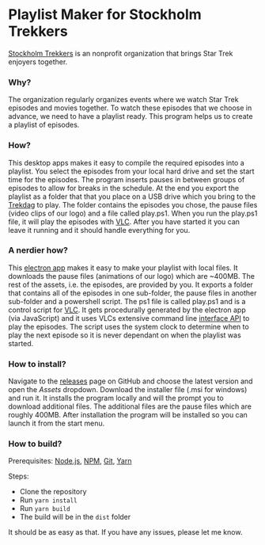 # Playlist Maker for Stockholm Trekkers
[Stockholm Trekkers](https://www.stockholmtrekkers.se/stockholm-trekkers-english/) is an nonprofit organization that brings Star Trek enjoyers together.

### Why?
The organization regularly organizes events where we watch Star Trek episodes and movies together. To watch these episodes that we choose in advance, we need to have a playlist ready. This program helps us to create a playlist of episodes.

### How?
This desktop apps makes it easy to compile the required episodes into a playlist. You select the episodes from your local hard drive and set the start time for the episodes. The program inserts pauses in between groups of episodes to allow for breaks in the schedule. At the end you export the playlist as a folder that that you place on a USB drive which you bring to the [Trekdag](https://www.stockholmtrekkers.se/trekdagar/) to play. The folder contains the episodes you chose, the pause files (video clips of our logo) and a file called play.ps1. When you run the play.ps1 file, it will play the episodes with [VLC](https://www.videolan.org/vlc/). After you have started it you can leave it running and it should handle everything for you.

### A nerdier how?
This [electron app](https://www.electronjs.org/) makes it easy to make your playlist with local files. It downloads the pause files (animations of our logo) which are ~400MB. The rest of the assets, i.e. the episodes, are provided by you. It exports a folder that contains all of the episodes in one sub-folder, the pause files in another sub-folder and a powershell script. The ps1 file is called play.ps1 and is a control script for [VLC](https://www.videolan.org/vlc/). It gets procedurally generated by the electron app (via JavaScript) and it uses VLCs extensive command line [interface API](https://wiki.videolan.org/VLC_command-line_help/) to play the episodes. The script uses the system clock to determine when to play the next episode so it is never dependant on when the playlist was started.

### How to install?
Navigate to the [releases](https://github.com/viggoStrom/Stockholm-Trekkers-Playlist-Maker/releases) page on GitHub and choose the latest version and open the *Assets* dropdown. Download the installer file (.msi for windows) and run it. It installs the program locally and will the prompt you to download additional files. The additional files are the pause files which are roughly 400MB. After installation the program will be installed so you can launch it from the start menu.

### How to build?
Prerequisites:
[Node.js](https://nodejs.org/en/),
[NPM](https://www.npmjs.com/),
[Git](https://git-scm.com/),
[Yarn](https://yarnpkg.com/)

Steps:
* Clone the repository
* Run `yarn install`
* Run `yarn build`
* The build will be in the `dist` folder

It should be as easy as that. If you have any issues, please let me know.